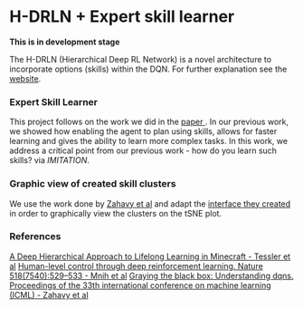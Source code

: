 # H-DRLN + Expert skill learner
__This is in development stage__

The H-DRLN (Hierarchical Deep RL Network) is a novel architecture to incorporate options (skills) within the DQN.
For further explanation see the [website](http://chentessler.wixsite.com/hdrlnminecraft).

### Expert Skill Learner
This project follows on the work we did in the [paper ](https://arxiv.org/abs/1604.07255). In our previous work, we showed how enabling the agent to plan using skills, allows for faster learning and gives the ability to learn more complex tasks. In this work, we address a critical point from our previous work - how do you learn such skills? via _IMITATION_.

### Graphic view of created skill clusters
We use the work done by [Zahavy et al](https://arxiv.org/abs/1602.02658) and adapt the [interface they created](https://github.com/bentzinir/graying_the_box) in order to graphically view the clusters on the tSNE plot.

### References
[A Deep Hierarchical Approach to Lifelong Learning in Minecraft - Tessler et al](https://arxiv.org/abs/1604.07255)
[Human-level control through deep reinforcement learning. Nature 518(7540):529–533 - Mnih et al](https://arxiv.org/abs/1312.5602)
[Graying the black box: Understanding dqns. Proceedings of the 33th international conference on machine learning (ICML) - Zahavy et al](https://arxiv.org/abs/1602.02658)
